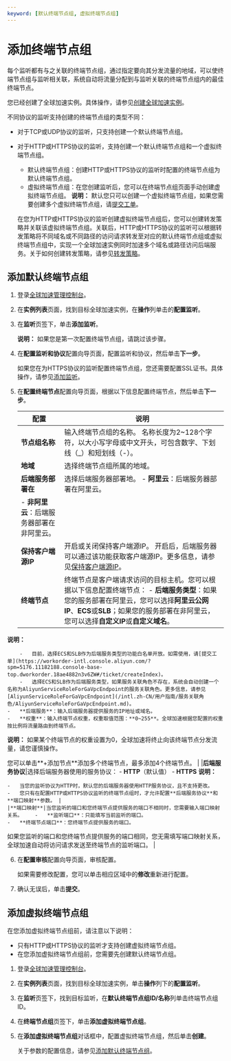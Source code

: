 ```yaml
---
keyword: [默认终端节点组, 虚拟终端节点组]
---
```


# 添加终端节点组

每个监听都有与之关联的终端节点组，通过指定要向其分发流量的地域，可以使终端节点组与监听相关联，系统自动将流量分配到与监听关联的终端节点组内的最佳终端节点。

您已经创建了全球加速实例。具体操作，请参见[创建全球加速实例](/intl.zh-CN/用户指南/全球加速实例/创建全球加速实例.md)。

不同协议的监听支持创建的终端节点组的类型不同：

-   对于TCP或UDP协议的监听，只支持创建一个默认终端节点组。
-   对于HTTP或HTTPS协议的监听，支持创建一个默认终端节点组和一个虚拟终端节点组。

    -   默认终端节点组：创建HTTP或HTTPS协议的监听时配置的终端节点组为默认终端节点组。
    -   虚拟终端节点组：在您创建监听后，您可以在终端节点组页面手动创建虚拟终端节点组。
    **说明：** 默认您只可以创建一个虚拟终端节点组，如果您需要创建多个虚拟终端节点组，请[提交工单](https://workorder-intl.console.aliyun.com/?spm=5176.11182188.console-base-top.dworkorder.18ae4882n3v6ZW#/ticket/createIndex)。

    在您为HTTP或HTTPS协议的监听创建虚拟终端节点组后，您可以创建转发策略并关联该虚拟终端节点组。关联后，HTTP或HTTPS协议的监听可以根据转发策略将不同域名或不同路径的访问请求转发至对应的默认终端节点组或虚拟终端节点组中，实现一个全球加速实例同时加速多个域名或路径访问后端服务。关于如何创建转发策略，请参见[转发策略](/intl.zh-CN/用户指南/终端节点组与终端节点/转发策略.md)。


## 添加默认终端节点组

1.  登录[全球加速管理控制台](https://ga.console.aliyun.com/list)。

2.  在**实例列表**页面，找到目标全球加速实例，在**操作**列单击的**配置监听**。

3.  在**监听**页签下，单击**添加监听**。

    **说明：** 如果您是第一次配置终端节点组，请跳过该步骤。

4.  在**配置监听和协议**配置向导页面，配置监听和协议，然后单击**下一步**。

    如果您在为HTTPS协议的监听配置终端节点组，您还需要配置SSL证书。具体操作，请参见[添加监听](/intl.zh-CN/用户指南/监听/添加监听.md)。

5.  在**配置终端节点**配置向导页面，根据以下信息配置终端节点，然后单击**下一步**。

    |配置|说明|
    |--|--|
    |**节点组名称**|输入终端节点组的名称。 名称长度为2~128个字符，以大小写字母或中文开头，可包含数字、下划线（\_）和短划线（-）。 |
    |**地域**|选择终端节点组所属的地域。|
    |**后端服务部署在**|选择后端服务器部署地。     -   **阿里云**：后端服务器部署在阿里云。
    -   **非阿里云**：后端服务器部署在非阿里云。 |
    |**保持客户端源IP**|开启或关闭保持客户端源IP。 开启后，后端服务器可以通过该功能获取客户端源IP。更多信息，请参见[保持客户端源IP](/intl.zh-CN/监控与运维/保持客户端源IP.md)。 |
    |**终端节点**|终端节点是客户端请求访问的目标主机。您可以根据以下信息配置终端节点：     -   **后端服务类型**：如果您的服务部署在阿里云，您可以选择**阿里云公网IP**、**ECS**或**SLB**；如果您的服务部署在非阿里云，您可以选择**自定义IP**或**自定义域名**。

**说明：**

        -   目前，选择ECS和SLB作为后端服务类型的功能白名单开放。如需使用，请[提交工单](https://workorder-intl.console.aliyun.com/?spm=5176.11182188.console-base-top.dworkorder.18ae4882n3v6ZW#/ticket/createIndex)。
        -   选择ECS和SLB作为后端服务类型，如果服务关联角色不存在，系统会自动创建一个名称为AliyunServiceRoleForGaVpcEndpoint的服务关联角色。更多信息，请参见[AliyunServiceRoleForGaVpcEndpoint](/intl.zh-CN/用户指南/服务关联角色/AliyunServiceRoleForGaVpcEndpoint.md)。
    -   **后端服务**：输入后端服务器提供服务的IP地址或域名。
    -   **权重**：输入终端节点权重，权重取值范围：**0~255**。全球加速根据您配置的权重按比例将流量路由到终端节点。

**说明：** 如果某个终端节点的权重设置为0，全球加速将终止向该终端节点分发流量，请您谨慎操作。

您可以单击**+添加节点**添加多个终端节点，最多添加4个终端节点。 |
    |**后端服务协议**|选择后端服务器使用的服务协议：    -   **HTTP**（默认值）
    -   **HTTPS**
**说明：**

    -   当您的监听协议为HTTP时，默认您的后端服务器使用HTTP服务协议，且不支持更改。
    -   您只有在配置HTTP或HTTPS协议监听的终端节点组时，才允许配置**后端服务协议**和**端口映射**参数。 |
    |**端口映射**|当您监听的端口和您终端节点提供服务的端口不相同时，您需要输入端口映射关系。    -   **监听端口**：只能填写当前监听的端口。
    -   **终端节点端口**：您终端节点提供服务的端口。
如果您监听的端口和您终端节点提供服务的端口相同，您无需填写端口映射关系，全球加速自动将访问请求发送至终端节点的监听端口。 |

6.  在**配置审核**配置向导页面，审核配置。

    如果需要修改配置，您可以单击相应区域中的**修改**重新进行配置。

7.  确认无误后，单击**提交**。


## 添加虚拟终端节点组

在您添加虚拟终端节点组前，请注意以下说明：

-   只有HTTP或HTTPS协议的监听才支持创建虚拟终端节点组。
-   在您添加虚拟终端节点组前，您需要先创建默认终端节点组。

1.  登录[全球加速管理控制台](https://ga.console.aliyun.com/list)。

2.  在**实例列表**页面，找到目标全球加速实例，单击**操作**列下的**配置监听**。

3.  在**监听**页签下，找到目标监听，在**默认终端节点组ID/名称**列单击终端节点组ID。

4.  在**终端节点组**页签下，单击**添加虚拟终端节点组**。

5.  在**添加虚拟终端节点组**对话框中，配置虚拟终端节点组，然后单击**创建**。

    关于参数的配置信息，请参见[添加默认终端节点组](#section_3fg_g29_1xd)。



